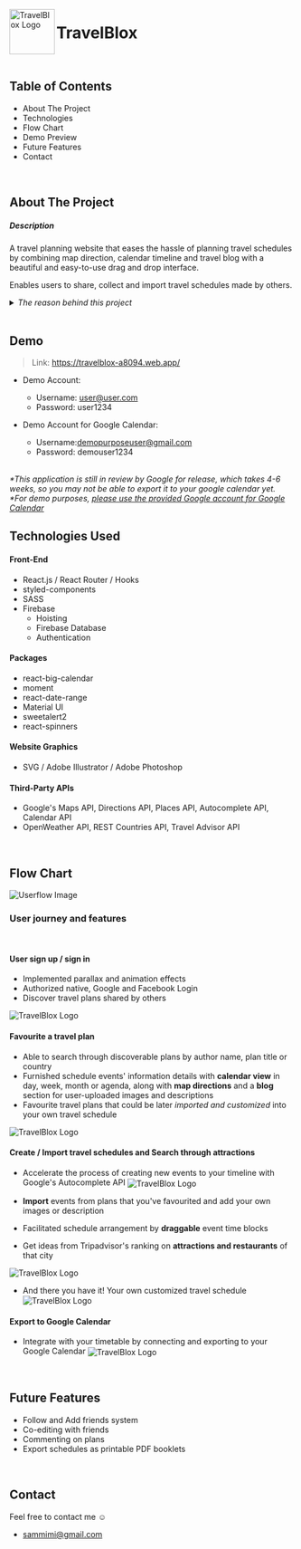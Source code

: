  <p></p>
  <img align="left"  alt="TravelBlox Logo" src="./src/images/main-logo-whitebg.png" width="80" >

# TravelBlox

<br />

## Table of Contents

- About The Project
- Technologies
- Flow Chart
- Demo Preview
- Future Features
- Contact

<br />

## About The Project

##### Description

A travel planning website that eases the hassle of planning travel schedules by combining map direction, calendar timeline and travel blog with a beautiful and easy-to-use drag and drop interface.

Enables users to share, collect and import travel schedules made by others.

<details> 
<summary><em> The reason behind this project </em></summary> 
<blockquote>
<p> Pandemic has stopped a lot of travel plans in the past few years. Recently locations around the world are beginning to open for travel, I think it's the perfect timing to build a travel planning website.  :wink: </p>

<p>
I've been planning my trips with spreadsheets and note-takers, in which I had to switch platforms between calendars, maps and a lot of times many personal travel blogs for planning ideas.

So here it is, **TravelBlox** that integrates everything altogether :blush: :sparkling_heart:

 </p>
</blockquote>
</details>

<br />

## Demo

> Link: https://travelblox-a8094.web.app/

- Demo Account:

  - Username: user@user.com
  - Password: user1234

- Demo Account for Google Calendar:
  - Username:demopurposeuser@gmail.com
  - Password: demouser1234

<br />
<em>
*This application is still in review by Google for release, which takes 4-6 weeks, so you may not be able to export it to your google calendar yet.
<br>
*For demo purposes, <u>please use the provided Google account for Google Calendar </u>
</em>

<br />

## Technologies Used

#### Front-End

- React.js / React Router / Hooks
- styled-components
- SASS
- Firebase
  - Hoisting
  - Firebase Database
  - Authentication

#### Packages

- react-big-calendar
- moment
- react-date-range
- Material UI
- sweetalert2
- react-spinners

#### Website Graphics

- SVG / Adobe Illustrator / Adobe Photoshop

#### Third-Party APIs

- Google's Maps API, Directions API, Places API, Autocomplete API, Calendar API
- OpenWeather API, REST Countries API, Travel Advisor API

<br />

## Flow Chart

<img align="center"  alt="Userflow Image" src="./read_me/userflow-image.png" >
<br />

### User journey and features

<br />

#### User sign up / sign in

- Implemented parallax and animation effects
- Authorized native, Google and Facebook Login
- Discover travel plans shared by others

 <img align="center"  alt="TravelBlox Logo" src="./read_me/login-optimized.gif" >

#### Favourite a travel plan

- Able to search through discoverable plans by author name, plan title or country
- Furnished schedule events' information details with **calendar view** in day, week, month or agenda, along with **map directions** and a **blog** section for user-uploaded images and descriptions
- Favourite travel plans that could be later <em>imported and customized</em> into your own travel schedule

 <img align="center"  alt="TravelBlox Logo" src="./read_me/discover-and-favourite-optimized-v2.gif" >

#### Create / Import travel schedules and Search through attractions

- Accelerate the process of creating new events to your timeline with Google's Autocomplete API
  <img align="center"  alt="TravelBlox Logo" src="./read_me/add-new-time-block.gif" >

- **Import** events from plans that you've favourited and add your own images or description
- Facilitated schedule arrangement by **draggable** event time blocks
- Get ideas from Tripadvisor's ranking on **attractions and restaurants** of that city

<img align="center"  alt="TravelBlox Logo" src="./read_me/import-search-attraction-optimized.gif" >

- And there you have it! Your own customized travel schedule
  <img align="center"  alt="TravelBlox Logo" src="./read_me/check-static-after-import-optimized.gif" >

#### Export to Google Calendar

- Integrate with your timetable by connecting and exporting to your Google Calendar
  <img align="center"  alt="TravelBlox Logo" src="./read_me/export-to-calendar.gif" >

<br />

## Future Features

- Follow and Add friends system
- Co-editing with friends
- Commenting on plans
- Export schedules as printable PDF booklets

<br />

## Contact

Feel free to contact me :relaxed:

- sammimi@gmail.com
